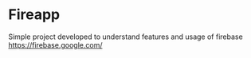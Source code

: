 # Fireapp
Simple project developed to understand features and usage of firebase https://firebase.google.com/
